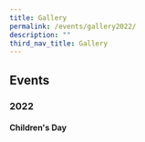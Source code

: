 ```yaml
---
title: Gallery
permalink: /events/gallery2022/
description: ""
third_nav_title: Gallery
---
```



## Events

### 2022

#### Children's Day
